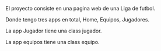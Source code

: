 El proyecto consiste en una pagina web de una Liga de futbol.

Donde tengo tres apps en total, Home, Equipos, Jugadores.

La app Jugador tiene una class jugador.

La app equipos tiene una class equipo.


